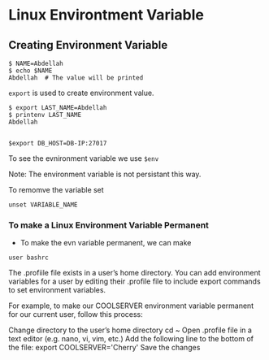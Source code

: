 # Linux Environtment Variable

## Creating Environment Variable

```
$ NAME=Abdellah
$ echo $NAME
Abdellah  # The value will be printed
```
`export` is used to create environment value.
```
$ export LAST_NAME=Abdellah
$ printenv LAST_NAME
Abdellah


$export DB_HOST=DB-IP:27017
```

To see the evnironment variable we use `$env`

Note: The environment variable is not persistant this way.

To remomve the variable set
```
unset VARIABLE_NAME
```

### To make a Linux Environment Variable Permanent
- To make the evn variable permanent, we can make 
```
user bashrc
```

The .profiile file exists in a user’s home directory. You can add environment variables for a user by editing their .profile file to include export commands to set environment variables.

For example, to make our COOLSERVER environment variable permanent for our current user, follow this process:

Change directory to the user’s home directory cd ~
Open .profile file in a text editor (e.g. nano, vi, vim, etc.)
Add the following line to the bottom of the file: export COOLSERVER='Cherry'
Save the changes